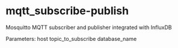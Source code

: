 # mqtt_subscribe-publish
Mosquitto MQTT subscriber and publisher integrated with InfluxDB

Parameters: host topic_to_subscribe database_name

